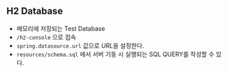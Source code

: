 ## H2 Database

- 메모리에 저장되는 Test Database
- `/h2-console` 으로 접속
- `spring.datasource.url` 값으로 *URL*을 설정한다.
- `resources/schema.sql` 에서 서버 기동 시 실행되는 SQL QUERY를 작성할 수 있다.